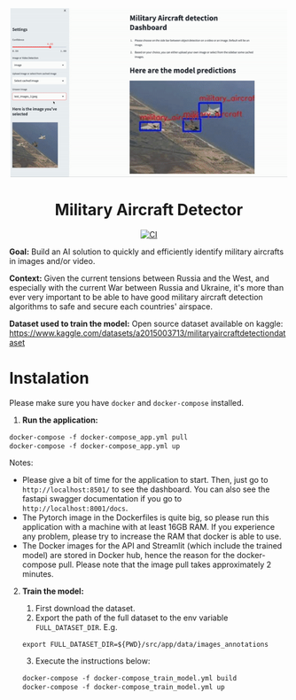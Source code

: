 <div align="center">
<img src="./app_demo.gif" width="500px"/><br/>

# Military Aircraft Detector
[![CI](https://github.com/dmatgol/nato-ac-classifier/actions/workflows/main.yml/badge.svg)](https://github.com/dmatgol/nato-ac-classifier/actions/workflows/main.yml)
</div>

**Goal:** Build an AI solution to quickly and efficiently identify military aircrafts in images and/or video.

**Context:** Given the current tensions between Russia and the West, and especially with the current War between Russia and Ukraine, it's more than ever very important to be able to have good military aircraft detection algorithms to safe and secure each countries' airspace.

**Dataset used to train the model:** Open source dataset available on kaggle: https://www.kaggle.com/datasets/a2015003713/militaryaircraftdetectiondataset


# Instalation

Please make sure you have `docker` and `docker-compose` installed.

1. **Run the application:**
```
docker-compose -f docker-compose_app.yml pull
docker-compose -f docker-compose_app.yml up
```

Notes:
- Please give a bit of time for the application to start. Then, just go to `http://localhost:8501/` to see the dashboard. You can also see the fastapi swagger documentation if you go to `http://localhost:8001/docs`.
- The Pytorch image in the Dockerfiles is quite big, so please run this application with a machine with at least 16GB RAM. If you experience any problem, please try to increase the RAM that docker is able to use.
- The Docker images for the API and Streamlit (which include the trained model) are stored in Docker hub, hence the reason for the docker-compose pull. Please note that the image pull takes approximately 2 minutes.

2. **Train the model:**

    1. First download the dataset.
    2. Export the path of the full dataset to the env variable `FULL_DATASET_DIR`. E.g.
    ```
    export FULL_DATASET_DIR=${PWD}/src/app/data/images_annotations
    ```
    3. Execute the instructions below:
    ```
    docker-compose -f docker-compose_train_model.yml build
    docker-compose -f docker-compose_train_model.yml up
    ```
